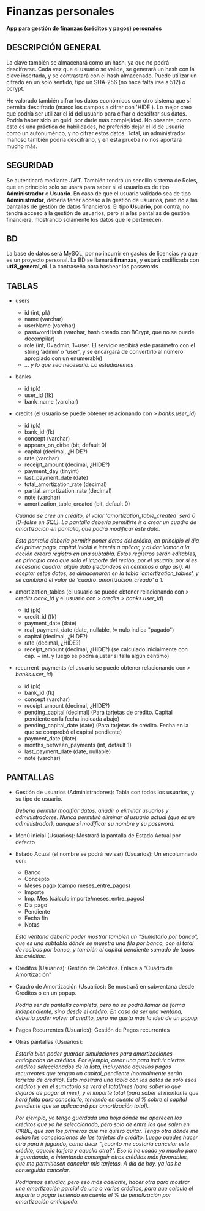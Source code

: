 # Finanzas personales
**App para gestión de finanzas (créditos y pagos) personales**

## DESCRIPCIÓN GENERAL ##
La clave también se almacenará como un hash, ya que no podrá descifrarse. Cada vez que el usuario se valide, se generará un hash con la clave insertada, y se contrastará con el hash almacenado. Puede utilizar un cifrado en un solo sentido, tipo un SHA-256 (no hace falta irse a 512) o bcrypt.

He valorado también cifrar los datos económicos con otro sistema que sí permita descifrado (marco los campos a cifrar con 'HIDE'). Lo mejor creo que podría ser utilizar el id del usuario para cifrar o descifrar sus datos. Podría haber sido un guid, por darle más complejidad. No obsante, como esto es una práctica de habilidades, he preferido dejar el id de usuario como un autonumérico, y no cifrar estos datos. Total, un administrador mañoso también podría descifrarlo, y en esta prueba no nos aportará mucho más.

## SEGURIDAD ##
Se autenticará mediante JWT. También tendrá un sencillo sistema de Roles, que en principio solo se usará para saber si el usuario es de tipo **Administrador** o **Usuario**. En caso de que el usuario validado sea de tipo **Administrador**, debería tener acceso a la gestión de usuarios, pero no a las pantallas de gestión de datos financieros. El tipo **Usuario**, por contra, no tendrá acceso a la gestión de usuarios, pero sí a las pantallas de gestión financiera, mostrando solamente los datos que le pertenecen.

## BD ##
La base de datos será MySQL, por no incurrir en gastos de licencias ya que es un proyecto personal. La BD se llamará **finanzas**, y estará codificada con **utf8_general_ci**.
La contraseña para hashear los passwords

## TABLAS ##
- users
  - id (int, pk)
  - name (varchar)
  - userName (varchar)
  - passwordHash (varchar, hash creado con BCrypt, que no se puede decompilar)
  - role (int, 0=admin, 1=user. El servicio recibirá este parámetro con el string 'admin' o 'user', y se encargará de convertirlo al número apropiado con un enumerable)
  - *... y lo que sea necesario. Lo estudiaremos*

- banks
  - id (pk)
  - user_id (fk)
  - bank_name (varchar)
		
- credits (el usuario se puede obtener relacionando con *> banks.user_id*)
  - id (pk)
  - bank_id (fk)
  - concept (varchar)
  - appears_on_cirbe (bit, default 0)
  - capital (decimal, ¿HIDE?)
  - rate (varchar)
  - receipt_amount (decimal, ¿HIDE?)
  - payment_day (tinyint)
  - last_payment_date (date)
  - total_amortization_rate (decimal)
  - partial_amortization_rate (decimal)
  - note (varchar)
  - amortization_table_created (bit, default 0)
	
  *Cuando se cree un crédito, el valor 'amortization_table_created' será 0 (0=false en SQL). La pantalla debería permitirte ir a crear un cuadro de amortización en pantalla, que podrá modificar este dato.*
	
  *Esta pantalla debería permitir poner datos del crédito, en principio el día del primer pago, capital inicial e interés a aplicar, y al dar llamar a la acción creará registro en una subtabla. Estos registros serán editables, en principio creo que solo el importe del recibo, por el usuario, por si es necesario cuadrar algún dato (redondeos en céntimos o algo así). Al aceptar estos datos, se almacenarán en la tabla 'amortization_tables', y se cambiará el valor de 'cuadro_amortizacion_creado' a 1.*
	
- amortization_tables (el usuario se puede obtener relacionando con *> credits.bank_id* y el usuario con *> credits > banks.user_id*)
  - id (pk)
  - credit_id (fk)
  - payment_date (date)
  - real_payment_date (date, nullable, != nulo indica "pagado")
  - capital (decimal, ¿HIDE?)
  - rate (decimal, ¿HIDE?)
  - receipt_amount (decimal, ¿HIDE?) (se calculado inicialmente con cap. + int. y luego se podrá ajustar si falla algún céntimo)

- recurrent_payments (el usuario se puede obtener relacionando con *> banks.user_id*)
  - id (pk)
  - bank_id (fk)
  - concept (varchar)
  - receipt_amount (decimal, ¿HIDE?)
  - pending_capital (decimal) (Para tarjetas de crédito. Capital pendiente en la fecha indicada abajo)
  - pending_capital_date (date) (Para tarjetas de crédito. Fecha en la que se comprobó el capital pendiente)
  - payment_date (date)
  - months_between_payments (int, default 1)
  - last_payment_date (date, nullable)
  - note (varchar)
	
## PANTALLAS ##
- Gestión de usuarios (Administradores): Tabla con todos los usuarios, y su tipo de usuario.

  *Debería permitir modifiar datos, añadir o eliminar usuarios y administradores. Nunca permitirá eliminar al usuario actual (que es un administrador), aunque sí modificar su nombre y su password.*

- Menú inicial (Usuarios): Mostrará la pantalla de Estado Actual por defecto

- Estado Actual (el nombre se podrá revisar) (Usuarios): Un encolumnado con:
  - Banco
  - Concepto
  - Meses pago (campo meses_entre_pagos)
  - Importe
  - Imp. Mes (cálculo importe/meses_entre_pagos)
  - Dia pago
  - Pendiente
  - Fecha fin
  - Notas
	
  *Esta ventana debería poder mostrar también un "Sumatorio por banco", que es una subtabla dónde se muestra una fila por banco, con el total de recibos por banco, y también el capital pendiente sumado de todos los créditos.*
	
- Creditos (Usuarios): Gestión de Créditos. Enlace a "Cuadro de Amortización"
	
- Cuadro de Amortización (Usuarios): Se mostrará en subventana desde Creditos o en un popup.

  *Podría ser de pantalla completa, pero no se podrá llamar de forma independiente, sino desde el crédito. En caso de ser una ventana, debería poder volver al crédito, pero me gusta más la idea de un popup.*
	
- Pagos Recurrentes (Usuarios): Gestión de Pagos recurrentes

- Otras pantallas (Usuarios):

  *Estaría bien poder guardar simulaciones para amortizaciones anticipadas de créditos. Por ejemplo, crear una para incluir ciertos créditos seleccionados de la lista, incluyendo aquellos pagos recurrentes que tengan un capital_pendiente (normalmente serán tarjetas de crédito). Esto mostrará una tabla con los datos de solo esos créditos y en el sumatorio se verá el total/mes (para saber lo que dejarás de pagar al mes), y el importe total (para saber el montante que hará falta para cancelarlo, teniendo en cuenta el % sobre el capital pendiente que se aplicacará por amortización total).*

  *Por ejemplo, yo tengo guardada una hoja dónde me aparecen los créditos que yo he seleccionado, pero solo de entre los que salen en CIRBE, que son los primeros que me quiero quitar. Tengo otra dónde me salían las cancelaciones de las tarjetas de crédito. Luego puedes hacer otra para ir jugando, como decir "¿cuanto me costaría cancelar este crédito, aquella tarjeta y aquella otra?". Eso lo he usado yo mucho para ir guardando, o intentando conseguir otros créditos más favorables, que me permitiesen cancelar mis tarjetas. A día de hoy, ya las he conseguido cancelar.*
	
  *Podríamos estudiar, pero eso más adelante, hacer otra para mostrar una amortización parcial de uno o varios créditos, para que calcule el importe a pagar teniendo en cuenta el % de penalización por amortización anticipada.*

